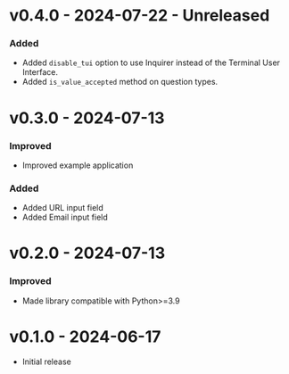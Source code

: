 # v0.4.0 - 2024-07-22 - Unreleased

### Added
- Added `disable_tui` option to use Inquirer instead of the Terminal User Interface.
- Added `is_value_accepted` method on question types.

# v0.3.0 - 2024-07-13

### Improved
- Improved example application

### Added
- Added URL input field
- Added Email input field

# v0.2.0 - 2024-07-13

### Improved
- Made library compatible with Python>=3.9

# v0.1.0 - 2024-06-17

- Initial release
